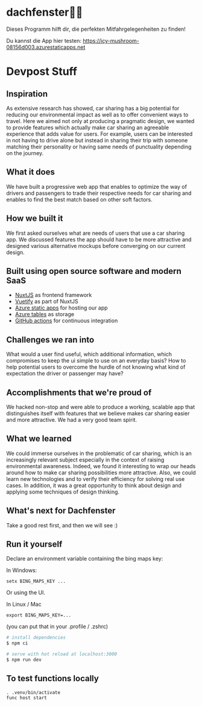 # dachfenster🚗🦒
Dieses Programm hilft dir, die perfekten Mitfahrgelegenheiten zu finden! 

Du kannst die App hier testen: https://icy-mushroom-08156d003.azurestaticapps.net



# Devpost Stuff
## Inspiration
As extensive research has showed, car sharing has a big potential for reducing our environmental impact as well as to offer convenient ways to travel.
Here we aimed not only at producing a pragmatic design, we wanted to provide features which actually make car sharing an agreeable experience that 
adds value for users. For example, users can be interested in not having to drive alone but instead in sharing their trip with 
someone matching their personality or having same needs of punctuality depending on the journey.

## What it does
We have built a progressive web app that enables to optimize the way of drivers and passengers to trade their respective needs for car sharing and enables to find the best match based on other soft factors.


## How we built it

We first asked ourselves what are needs of users that use a car sharing app. We discussed features the app should have to 
be more attractive and designed various alternative mockups before converging on our current design. 

## Built using open source software and modern SaaS 

- [NuxtJS](https://nuxtjs.org/) as frontend framework
- [Vuetify](https://vuetifyjs.com/) as part of NuxtJS
- [Azure static apps](https://azure.microsoft.com/de-de/services/app-service/static/) for hosting our app   
- [Azure tables](https://azure.microsoft.com/de-de/services/storage/tables/) as storage
- [GitHub actions](https://docs.github.com/en/actions) for continuous integration

## Challenges we ran into

What would a user find useful, which additional information, which compromises to keep the ui simple to use on an everyday basis? 
How to help potential users to overcome the hurdle of not knowing what kind of expectation the driver or passenger may have?

## Accomplishments that we're proud of
We hacked non-stop and were able to produce a working, scalable app that distinguishes itself with features that we believe makes car sharing easier and more attractive.
We had a very good team spirit. 

## What we learned
We could immerse ourselves in the problematic of car sharing, which is an increasingly relevant subject especially in the context of raising environmental awareness. 
Indeed, we found it interesting to wrap our heads around how to make car sharing possibilities more attractive. Also, we could learn new technologies and 
to verify their efficiency for solving real use cases. In addition, it was a great opportunity to think about design and applying some techniques of design thinking. 
## What's next for Dachfenster
Take a good rest first, and then we will see :) 

## Run it yourself

Declare an environment variable containing the bing maps key:

In Windows:

    setx BING_MAPS_KEY ...

Or using the UI.

In Linux / Mac 

    export BING_MAPS_KEY=...
    
(you can put that in your .profile / .zshrc)

```bash
# install dependencies
$ npm ci

# serve with hot reload at localhost:3000
$ npm run dev
```

## To test functions locally

    . .venv/bin/activate
    func host start 
